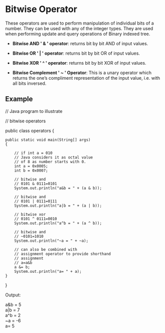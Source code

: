 # Bitwise Operator


These operators are used to perform manipulation of individual bits of a number. They can be used with any of the integer types. They are used when performing update and query operations of Binary indexed tree.


* __Bitwise AND ' & '  operator__: returns bit by bit AND of input values.

* __Bitwise OR ' | ' operator__: returns bit by bit OR of input values.

 * __Bitwise XOR ' ^ ' operator__: returns bit by bit XOR of input values.

* __Bitwise Complement ' ~ ' Operator__:
 This is a unary operator which returns the one’s compliment 
 representation of the input value, i.e. with all bits inversed.

## Example

 // Java program to illustrate

// bitwise operators

public class operators {

	public static void main(String[] args) 
	{

		// if int a = 010 
		// Java considers it as octal value 
		// of 8 as number starts with 0. 
		int a = 0x0005; 
		int b = 0x0007; 

		// bitwise and 
		// 0101 & 0111=0101 
		System.out.println("a&b = " + (a & b)); 

		// bitwise and 
		// 0101 | 0111=0111 
		System.out.println("a|b = " + (a | b)); 

		// bitwise xor 
		// 0101 ^ 0111=0010 
		System.out.println("a^b = " + (a ^ b)); 

		// bitwise and 
		// ~0101=1010 
		System.out.println("~a = " + ~a); 

		// can also be combined with 
		// assignment operator to provide shorthand 
		// assignment 
		// a=a&b 
		a &= b; 
		System.out.println("a= " + a); 
	} 
} 

Output:

a&b = 5   
a|b = 7   
a^b = 2   
~a = -6   
a= 5